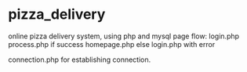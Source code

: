 # pizza_delivery
online pizza delivery system, using php and mysql
page flow:
  login.php
  process.php
      if success homepage.php
      else login.php with error
      
connection.php for establishing connection.
